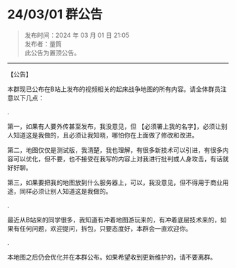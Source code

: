 # 24/03/01 群公告

> 发布时间：2024 年 03 月 01 日 21:05  
  发布者：量筒  
  此公告为置顶公告。

---

【公告】

本群现已公布在B站上发布的视频相关的起床战争地图的所有内容。请全体群员注意以下几点：

.

第一，如果有人要外传甚至发布，我没意见，但 【必须署上我的名字】，必须让别人知道这是我做的，且必须让我知晓，哪怕你在上面做了修改和改进。

第二，地图仅仅是测试版，我清楚，我也理解，有很多新技术可以引进，有很多内容可以优化，但不要，也不接受在我写的内容上对我进行批判或人身攻击，有话就好好聊。

第三，如果要把我的地图放到什么服务器上，可以，我没意见，但不得用于商业用途，同样必须让别人知道这是我做的。

.

最近从B站来的同学很多，我知道有冲着地图游玩来的，有冲着底层技术来的，如果有任何问题，欢迎提问，拆包，只要态度好，本群会一直欢迎你。

.

本地图之后仍会优化并在本群公布。如果希望收到更新维护的，请不要离群。
